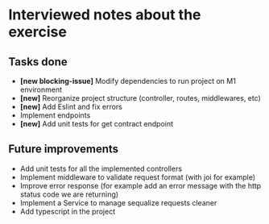 # Interviewed notes about the exercise

## Tasks done

- **[new blocking-issue]** Modify dependencies to run project on M1 environment
- **[new]** Reorganize project structure (controller, routes, middlewares, etc)
- **[new]** Add Eslint and fix errors
- Implement endpoints
- **[new]** Add unit tests for get contract endpoint

## Future improvements

- Add unit tests for all the implemented controllers
- Implement middleware to validate request format (with joi for example)
- Improve error response (for example add an error message with the http status code we are returning)
- Implement a Service to manage sequalize requests cleaner
- Add typescript in the project
